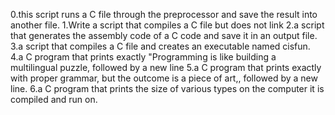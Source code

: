 0.this script runs a C file through the preprocessor and save the result into another file.
1.Write a script that compiles a C file but does not link
2.a script that generates the assembly code of a C code and save it in an output file.
3.a script that compiles a C file and creates an executable named cisfun.
4.a C program that prints exactly "Programming is like building a multilingual puzzle, followed by a new line
5.a C program that prints exactly with proper grammar, but the outcome is a piece of art,, followed by a new line.
6.a C program that prints the size of various types on the computer it is compiled and run on.
